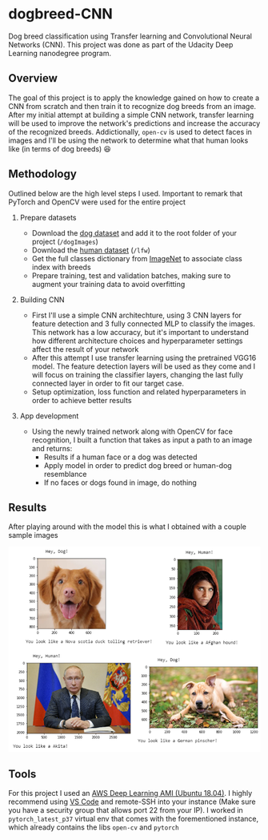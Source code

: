 # dogbreed-CNN 
Dog breed classification using Transfer learning and Convolutional Neural Networks (CNN). This project was done as part of the Udacity Deep Learning nanodegree program.

## Overview

The goal of this project is to apply the knowledge gained on how to create a CNN from scratch and then train it to recognize dog breeds from an image. After my initial attempt at building a simple CNN network, transfer learning will be used to improve the network's predictions and increase the accuracy of the recognized breeds. Addictionally, `open-cv` is used to detect faces in images and I'll be using the network to determine what that human looks like (in terms of dog breeds) :satisfied:

## Methodology

Outlined below are the high level steps I used. Important to remark that PyTorch and OpenCV were used for the entire project

1. Prepare datasets
    - Download the [dog dataset](https://s3-us-west-1.amazonaws.com/udacity-aind/dog-project/dogImages.zip) and add it to the  root folder of your project (`/dogImages`)
    - Download the [human dataset](https://s3-us-west-1.amazonaws.com/udacity-aind/dog-project/lfw.zip) (`/lfw`)
    - Get the full classes dictionary from [ImageNet](https://gist.github.com/yrevar/942d3a0ac09ec9e5eb3a) to associate class index with breeds
    - Prepare training, test and validation batches, making sure to augment your training data to avoid overfitting

2. Building CNN
    - First I'll use a simple CNN architechture, using 3 CNN layers for feature detection and 3 fully connected MLP to classify the images. This network has a low accuracy, but it's important to understand how different architecture choices and hyperparameter settings affect the result of your network
    - After this attempt I use transfer learning using the pretrained VGG16 model. The feature detection layers will be used as they come and I will focus on training the classifier layers, changing the last fully connected layer in order to fit our target case.
    - Setup optimization, loss function and related hyperparameters in order to achieve better results

3. App development
    - Using the newly trained network along with OpenCV for face recognition, I built a function that takes as input a path to an image and returns:
        - Results if a human face or a dog was detected
        - Apply model in order to predict dog breed or human-dog resemblance
        - If no faces or dogs found in image, do nothing

## Results

After playing around with the model this is what I obtained with a couple sample images

![Results](result/resultsCNN.png)

## Tools 

For this project I used an [AWS Deep Learning AMI (Ubuntu 18.04)](https://aws.amazon.com/marketplace/pp/Amazon-Web-Services-AWS-Deep-Learning-AMI-Ubuntu-1/B07Y43P7X5). I highly recommend using [VS Code](https://code.visualstudio.com/) and remote-SSH into your instance (Make sure you have a security group that allows port 22 from your IP). I worked in `pytorch_latest_p37` virtual env that comes with the forementioned instance, which already contains the libs `open-cv` and `pytorch`